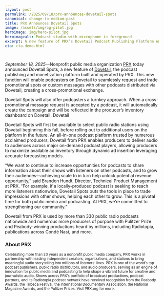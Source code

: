 ```yaml
---
layout: post
permalink: /2025/09/18/prx-announces-dovetail-spots
canonical: change-to-medium-post
title: PRX Announces Dovetail Spots
image: /assets/img/og-pilot.jpg
heroimage: img/hero-pilot.jpg
heroimagealt: Podcast studio with microphone in foreground
excerpt: A new feature of PRX’s Dovetail Podcast Publishing Platform enabling trades of promotional messages among shows
cta: cta-demo.html

---
```


<em>September 18, 2025</em>––Nonprofit public media organization <a href="https://prx.org">PRX</a> today announced Dovetail Spots, a new feature of <a href="/">Dovetail</a>, the podcast publishing and monetization platform built and operated by PRX. This new function will enable podcasters on Dovetail to seamlessly request and trade promotional spots or custom messages with other podcasts distributed via Dovetail, creating a cross-promotional exchange. 

Dovetail Spots will also offer podcasters a turnkey approach. When a cross-promotional message request is accepted by a podcast, it will automatically create the campaign and will be reflected in the producer’s inventory dashboard on Dovetail. Dovetail

Dovetail Spots will first be available to select public radio stations using Dovetail beginning this fall, before rolling out to additional users on the platform in the future. An all-in-one podcast platform trusted by numerous acclaimed producers, Dovetail from PRX enables producers to deliver audio to audiences across major on-demand podcast players, allowing producers to maximize available ad inventory through dynamic ad insertion leveraging accurate forecasting models.

“We want to continue to increase opportunities for podcasts to share information about their shows with listeners on other podcasts, and to grow their audiences––achieving scale to in turn help unlock potential revenue opportunity,” said Brandon Hundt, Director, Technical Product Management at PRX. “For example, if a locally-produced podcast is seeking to reach more listeners nationwide, Dovetail Spots puts the tools in place to trade impressions with other shows, helping each other to grow. This is a pivotal time for both public media and podcasting. At PRX, we’re committed to strengthening our community.” 

Dovetail from PRX is used by more than 330 public radio podcasts nationwide and numerous more producers of purpose with Pulitzer Prize and Peabody-winning productions heard by millions, including Radiotopia, publications across Condé Nast, and more.

### About PRX
<small>Celebrating more than 20 years as a nonprofit public media company, PRX works in partnership with leading independent creators, organizations, and stations to bring meaningful audio storytelling into millions of listeners’ lives. PRX is one of the world’s top podcast publishers, public radio distributors, and audio producers, serving as an engine of innovation for public media and podcasting to help shape a vibrant future for creative and journalistic audio. Shows across PRX’s portfolio of broadcast productions, podcast partners, and its Radiotopia podcast network have received recognition from the Peabody Awards, the Tribeca Festival, the International Documentary Association, the National Magazine Awards, and the Pulitzer Prizes. Visit PRX.org for more.</small>

